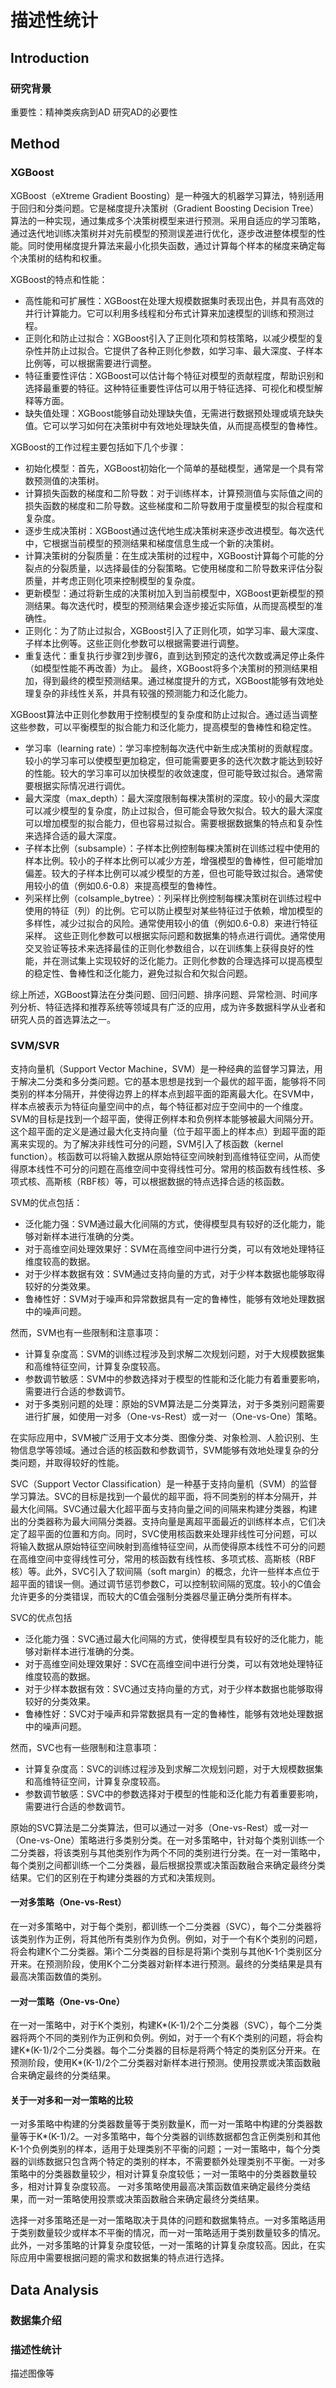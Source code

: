 # 描述性统计

## Introduction

### 研究背景

重要性：精神类疾病到AD 研究AD的必要性


## Method

### XGBoost

  XGBoost（eXtreme Gradient Boosting）是一种强大的机器学习算法，特别适用于回归和分类问题。它是梯度提升决策树（Gradient Boosting Decision Tree）算法的一种实现，通过集成多个决策树模型来进行预测。采用自适应的学习策略，通过迭代地训练决策树并对先前模型的预测误差进行优化，逐步改进整体模型的性能。同时使用梯度提升算法来最小化损失函数，通过计算每个样本的梯度来确定每个决策树的结构和权重。

  XGBoost的特点和性能：
  - 高性能和可扩展性：XGBoost在处理大规模数据集时表现出色，并具有高效的并行计算能力。它可以利用多线程和分布式计算来加速模型的训练和预测过程。
  - 正则化和防止过拟合：XGBoost引入了正则化项和剪枝策略，以减少模型的复杂性并防止过拟合。它提供了各种正则化参数，如学习率、最大深度、子样本比例等，可以根据需要进行调整。
  - 特征重要性评估：XGBoost可以估计每个特征对模型的贡献程度，帮助识别和选择最重要的特征。这种特征重要性评估可以用于特征选择、可视化和模型解释等方面。
  - 缺失值处理：XGBoost能够自动处理缺失值，无需进行数据预处理或填充缺失值。它可以学习如何在决策树中有效地处理缺失值，从而提高模型的鲁棒性。

  XGBoost的工作过程主要包括如下几个步骤：
  - 初始化模型：首先，XGBoost初始化一个简单的基础模型，通常是一个具有常数预测值的决策树。
  - 计算损失函数的梯度和二阶导数：对于训练样本，计算预测值与实际值之间的损失函数的梯度和二阶导数。这些梯度和二阶导数用于度量模型的拟合程度和复杂度。
  - 逐步生成决策树：XGBoost通过迭代地生成决策树来逐步改进模型。每次迭代中，它根据当前模型的预测结果和梯度信息生成一个新的决策树。
  - 计算决策树的分裂质量：在生成决策树的过程中，XGBoost计算每个可能的分裂点的分裂质量，以选择最佳的分裂策略。它使用梯度和二阶导数来评估分裂质量，并考虑正则化项来控制模型的复杂度。
  - 更新模型：通过将新生成的决策树加入到当前模型中，XGBoost更新模型的预测结果。每次迭代时，模型的预测结果会逐步接近实际值，从而提高模型的准确性。
  - 正则化：为了防止过拟合，XGBoost引入了正则化项，如学习率、最大深度、子样本比例等。这些正则化参数可以根据需要进行调整。
  - 重复迭代：重复执行步骤2到步骤6，直到达到预定的迭代次数或满足停止条件（如模型性能不再改善）为止。
  最终，XGBoost将多个决策树的预测结果相加，得到最终的模型预测结果。通过梯度提升的方式，XGBoost能够有效地处理复杂的非线性关系，并具有较强的预测能力和泛化能力。

  XGBoost算法中正则化参数用于控制模型的复杂度和防止过拟合。通过适当调整这些参数，可以平衡模型的拟合能力和泛化能力，提高模型的鲁棒性和稳定性。
  - 学习率（learning rate）：学习率控制每次迭代中新生成决策树的贡献程度。较小的学习率可以使模型更加稳定，但可能需要更多的迭代次数才能达到较好的性能。较大的学习率可以加快模型的收敛速度，但可能导致过拟合。通常需要根据实际情况进行调优。
  - 最大深度（max_depth）：最大深度限制每棵决策树的深度。较小的最大深度可以减少模型的复杂度，防止过拟合，但可能会导致欠拟合。较大的最大深度可以增加模型的拟合能力，但也容易过拟合。需要根据数据集的特点和复杂性来选择合适的最大深度。
  - 子样本比例（subsample）：子样本比例控制每棵决策树在训练过程中使用的样本比例。较小的子样本比例可以减少方差，增强模型的鲁棒性，但可能增加偏差。较大的子样本比例可以减少模型的方差，但也可能导致过拟合。通常使用较小的值（例如0.6-0.8）来提高模型的鲁棒性。
  - 列采样比例（colsample_bytree）：列采样比例控制每棵决策树在训练过程中使用的特征（列）的比例。它可以防止模型对某些特征过于依赖，增加模型的多样性，减少过拟合的风险。通常使用较小的值（例如0.6-0.8）来进行特征采样。
  这些正则化参数可以根据实际问题和数据集的特点进行调优。通常使用交叉验证等技术来选择最佳的正则化参数组合，以在训练集上获得良好的性能，并在测试集上实现较好的泛化能力。正则化参数的合理选择可以提高模型的稳定性、鲁棒性和泛化能力，避免过拟合和欠拟合问题。

  综上所述，XGBoost算法在分类问题、回归问题、排序问题、异常检测、时间序列分析、特征选择和推荐系统等领域具有广泛的应用，成为许多数据科学从业者和研究人员的首选算法之一。

### SVM/SVR

  支持向量机（Support Vector Machine，SVM）是一种经典的监督学习算法，用于解决二分类和多分类问题。它的基本思想是找到一个最优的超平面，能够将不同类别的样本分隔开，并使得边界上的样本点到超平面的距离最大化。在SVM中，样本点被表示为特征向量空间中的点，每个特征都对应于空间中的一个维度。SVM的目标是找到一个超平面，使得正例样本和负例样本能够被最大间隔分开。这个超平面的定义是通过最大化支持向量（位于超平面上的样本点）到超平面的距离来实现的。为了解决非线性可分的问题，SVM引入了核函数（kernel function）。核函数可以将输入数据从原始特征空间映射到高维特征空间，从而使得原本线性不可分的问题在高维空间中变得线性可分。常用的核函数有线性核、多项式核、高斯核（RBF核）等，可以根据数据的特点选择合适的核函数。

  SVM的优点包括：
  - 泛化能力强：SVM通过最大化间隔的方式，使得模型具有较好的泛化能力，能够对新样本进行准确的分类。
  - 对于高维空间处理效果好：SVM在高维空间中进行分类，可以有效地处理特征维度较高的数据。
  - 对于少样本数据有效：SVM通过支持向量的方式，对于少样本数据也能够取得较好的分类效果。
  - 鲁棒性好：SVM对于噪声和异常数据具有一定的鲁棒性，能够有效地处理数据中的噪声问题。

  然而，SVM也有一些限制和注意事项：
  - 计算复杂度高：SVM的训练过程涉及到求解二次规划问题，对于大规模数据集和高维特征空间，计算复杂度较高。
  - 参数调节敏感：SVM中的参数选择对于模型的性能和泛化能力有着重要影响，需要进行合适的参数调节。
  - 对于多类别问题的处理：原始的SVM算法是二分类算法，对于多类别问题需要进行扩展，如使用一对多（One-vs-Rest）或一对一（One-vs-One）策略。

  在实际应用中，SVM被广泛用于文本分类、图像分类、对象检测、人脸识别、生物信息学等领域。通过合适的核函数和参数调节，SVM能够有效地处理复杂的分类问题，并取得较好的性能。

  SVC（Support Vector Classification）是一种基于支持向量机（SVM）的监督学习算法。SVC的目标是找到一个最优的超平面，将不同类别的样本分隔开，并最大化间隔。SVC通过最大化超平面与支持向量之间的间隔来构建分类器，构建出的分类器称为最大间隔分类器。支持向量是离超平面最近的训练样本点，它们决定了超平面的位置和方向。同时，SVC使用核函数来处理非线性可分问题，可以将输入数据从原始特征空间映射到高维特征空间，从而使得原本线性不可分的问题在高维空间中变得线性可分，常用的核函数有线性核、多项式核、高斯核（RBF核）等。此外，SVC引入了软间隔（soft margin）的概念，允许一些样本点位于超平面的错误一侧。通过调节惩罚参数C，可以控制软间隔的宽度。较小的C值会允许更多的分类错误，而较大的C值会强制分类器尽量正确分类所有样本。

  SVC的优点包括
  - 泛化能力强：SVC通过最大化间隔的方式，使得模型具有较好的泛化能力，能够对新样本进行准确的分类。
  - 对于高维空间处理效果好：SVC在高维空间中进行分类，可以有效地处理特征维度较高的数据。
  - 对于少样本数据有效：SVC通过支持向量的方式，对于少样本数据也能够取得较好的分类效果。
  - 鲁棒性好：SVC对于噪声和异常数据具有一定的鲁棒性，能够有效地处理数据中的噪声问题。

  然而，SVC也有一些限制和注意事项：
  - 计算复杂度高：SVC的训练过程涉及到求解二次规划问题，对于大规模数据集和高维特征空间，计算复杂度较高。
  - 参数调节敏感：SVC中的参数选择对于模型的性能和泛化能力有着重要影响，需要进行合适的参数调节。

  原始的SVC算法是二分类算法，但可以通过一对多（One-vs-Rest）或一对一（One-vs-One）策略进行多类别分类。在一对多策略中，针对每个类别训练一个二分类器，将该类别与其他类别作为两个不同的类别进行分类。在一对一策略中，每个类别之间都训练一个二分类器，最后根据投票或决策函数融合来确定最终分类结果。它们的区别在于构建分类器的方式和决策规则。

#### 一对多策略（One-vs-Rest）

  在一对多策略中，对于每个类别，都训练一个二分类器（SVC），每个二分类器将该类别作为正例，将其他所有类别作为负例。例如，对于一个有K个类别的问题，将会构建K个二分类器。第i个二分类器的目标是将第i个类别与其他K-1个类别区分开来。在预测阶段，使用K个二分类器对新样本进行预测。最终的分类结果是具有最高决策函数值的类别。

#### 一对一策略（One-vs-One）

  在一对一策略中，对于K个类别，构建K*(K-1)/2个二分类器（SVC），每个二分类器将两个不同的类别作为正例和负例。例如，对于一个有K个类别的问题，将会构建K*(K-1)/2个二分类器。每个二分类器的目标是将两个特定的类别区分开来。在预测阶段，使用K*(K-1)/2个二分类器对新样本进行预测。使用投票或决策函数融合来确定最终的分类结果。

#### 关于一对多和一对一策略的比较

  一对多策略中构建的分类器数量等于类别数量K，而一对一策略中构建的分类器数量等于K*(K-1)/2。一对多策略中，每个分类器的训练数据都包含正例类别和其他K-1个负例类别的样本，适用于处理类别不平衡的问题；一对一策略中，每个分类器的训练数据只包含两个特定的类别的样本，不需要额外处理类别不平衡。一对多策略中的分类器数量较少，相对计算复杂度较低；一对一策略中的分类器数量较多，相对计算复杂度较高。
一对多策略使用最高决策函数值来确定最终分类结果，而一对一策略使用投票或决策函数融合来确定最终分类结果。

  选择一对多策略还是一对一策略取决于具体的问题和数据集特点。一对多策略适用于类别数量较少或样本不平衡的情况，而一对一策略适用于类别数量较多的情况。此外，一对多策略的计算复杂度较低，一对一策略的计算复杂度较高。因此，在实际应用中需要根据问题的需求和数据集的特点进行选择。
  

## Data Analysis

### 数据集介绍

### 描述性统计

描述图像等
